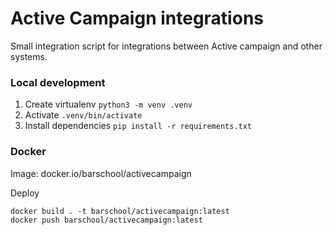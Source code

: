 # Active Campaign integrations

Small integration script for integrations between Active campaign and other systems. 

### Local development
1. Create virtualenv ```python3 -m venv .venv```
1. Activate ```.venv/bin/activate```
1. Install dependencies ```pip install -r requirements.txt```

### Docker
Image: docker.io/barschool/activecampaign

Deploy
```
docker build . -t barschool/activecampaign:latest
docker push barschool/activecampaign:latest
```

